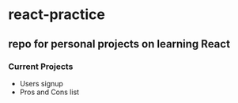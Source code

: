 # react-practice
## repo for personal projects on learning React
### Current Projects
- Users signup
- Pros and Cons list

